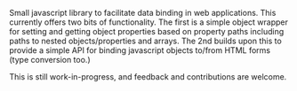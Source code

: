 Small javascript library to facilitate data binding in web applications.  This currently offers two bits of functionality.  The first is a simple object wrapper for setting and getting object properties based on property paths including paths to nested objects/properties and arrays.  The 2nd builds upon this to provide a simple API for binding javascript objects to/from HTML forms (type conversion too.)


This is still work-in-progress, and feedback and contributions are welcome.